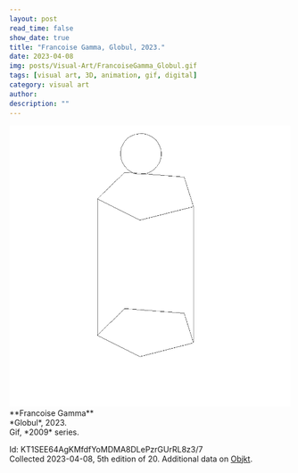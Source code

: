 ```yaml
---
layout: post
read_time: false
show_date: true
title: "Francoise Gamma, Globul, 2023."
date: 2023-04-08
img: posts/Visual-Art/FrancoiseGamma_Globul.gif
tags: [visual art, 3D, animation, gif, digital]
category: visual art
author: 
description: ""
---
```


<img src='./assets/img/posts/Visual-Art/FrancoiseGamma_Globul.gif'>

<br>
**Francoise Gamma**
<br>*Globul*, 2023.
<br>Gif, *2009* series.

 <div class="page-separator"></div>

Id: KT1SEE64AgKMfdfYoMDMA8DLePzrGUrRL8z3/7
<br>Collected 2023-04-08, 5th edition of 20. Additional data on [Objkt](https://objkt.com/tokens/KT1SEE64AgKMfdfYoMDMA8DLePzrGUrRL8z3/7).
